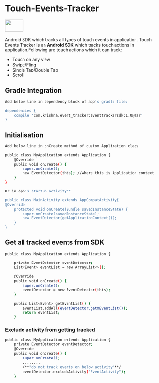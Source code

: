 # Touch-Events-Tracker
<img src="https://bintray.com/assets/bintray-logo.png" width="60" height="40"><br><br>
Android SDK which tracks all types of touch events in application.
Touch Events Tracker is an **Android SDK** which tracks touch actions in application.Following are touch actions which it can track:
  - Touch on any view
  - Swipe/Fling
  - Single Tap/Double Tap
  - Scroll

## Gradle Integration
```sh
Add below line in dependency block of app's gradle file:

dependencies {
    compile 'com.krishna.event_tracker:eventtrackersdk:1.0@aar'
}
```
## Initialisation
```sh
Add below line in onCreate method of custom Application class

public class MyApplication extends Application {
    @Override
    public void onCreate() {
        super.onCreate();
        new EventDetector(this); //where this is Application context
    }
}
```
```sh
Or in app's startup activity**

public class MainActivity extends AppCompatActivity{
@Override
    protected void onCreate(Bundle savedInstanceState) {
        super.onCreate(savedInstanceState);
        new EventDetector(getApplicationContext());
    }
}
```

## Get all tracked events from SDK

```sh
public class MyApplication extends Application {

    private EventDetector eventDetector;
    List<Event> eventList = new ArrayList<>();
    
    @Override
    public void onCreate() {
        super.onCreate();
        eventDetector = new EventDetector(this);
    }

    public List<Event> getEventList() {
        eventList.addAll(eventDetector.getmEventList());
        return eventList;
    }
```

### Exclude activity from getting tracked
```sh
public class MyApplication extends Application {
    private EventDetector eventDetector;
    @Override
    public void onCreate() {
        super.onCreate();
        ........
        /**"do not track events on below activity"**/
        eventDetector.excludeActivity("EventActivity");
    }
```
